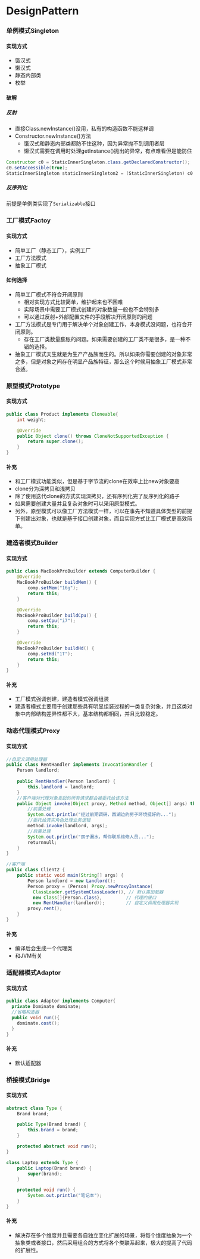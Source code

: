 # DesignPattern
### 单例模式Singleton
#### 实现方式
* 饿汉式
* 懒汉式
* 静态内部类
* 枚举
#### 破解
##### 反射
* 直接Class.newInstance()没用，私有的构造函数不能这样调
* Constructor.newInstance()方法
    * 饿汉式和静态内部类都防不住这种，因为异常抛不到调用者层
    * 懒汉式需要在调用时处理getInstance()抛出的异常，有点难看但是能防住
```java
Constructor c0 = StaticInnerSingleton.class.getDeclaredConstructor();
c0.setAccessible(true);
StaticInnerSingleton staticInnerSingleton2 = (StaticInnerSingleton) c0.newInstance();
```
##### 反序列化
前提是单例类实现了`Serializable`接口


### 工厂模式Factoy
#### 实现方式
* 简单工厂（静态工厂），实例工厂
* 工厂方法模式
* 抽象工厂模式
#### 如何选择
* 简单工厂模式不符合开闭原则
    * 相对实现方式比较简单，维护起来也不困难
    * 实际场景中需要工厂模式创建的对象数量一般也不会特别多
    * 可以通过反射+外部配置文件的手段解决开闭原则的问题
* 工厂方法模式是专门用于解决单个对象创建工作，本身模式没问题，也符合开闭原则。
    * 存在工厂类数量膨胀的问题。如果需要创建的工厂类不是很多，是一种不错的选择。
* 抽象工厂模式天生就是为生产产品族而生的。所以如果你需要创建的对象非常之多，但是对象之间存在明显产品族特征，那么这个时候用抽象工厂模式非常合适。

### 原型模式Prototype
#### 实现方式
```java
public class Product implements Cloneable{
    int weight;

    @Override
    public Object clone() throws CloneNotSupportedException {
        return super.clone();
    }
}
```
#### 补充
* 和工厂模式功能类似，但是基于字节流的clone在效率上比new对象要高
* clone分为深拷贝和浅拷贝
* 除了使用迭代clone的方式实现深拷贝，还有序列化完了反序列化的路子
* 如果需要创建大量并且复杂对象时可以采用原型模式。
* 另外，原型模式可以像工厂方法模式一样，可以在事先不知道具体类型的前提下创建出对象，也就是基于接口创建对象，而且实现方式比工厂模式更高效简单。

### 建造者模式Builder
#### 实现方式
```java
public class MacBookProBuilder extends ComputerBuilder {
    @Override
    MacBookProBuilder buildMem() {
        comp.setMem("16g");
        return this;
    }

    @Override
    MacBookProBuilder buildCpu() {
        comp.setCpu("i7");
        return this;
    }

    @Override
    MacBookProBuilder buildHd() {
        comp.setHd("1T");
        return this;
    }
}
```
#### 补充
* 工厂模式强调创建，建造者模式强调组装
* 建造者模式主要用于创建那些具有明显组装过程的一类复杂对象，并且这类对象中内部结构差异性都不大，基本结构都相同，并且比较稳定。

### 动态代理模式Proxy
#### 实现方式
```java
//自定义调用处理器
public class RentHandler implements InvocationHandler {
    Person landlord;
  
    public RentHandler(Person landlord) {
        this.landlord = landlord;
    }
	//客户端对代理对象发起的所有请求都会被委托给该方法
    public Object invoke(Object proxy, Method method, Object[] args) throws Throwable {
      	//前置处理
        System.out.println("经过前期调研，西湖边的房子环境挺好的...");
      	//委托给真实角色处理业务逻辑
        method.invoke(landlord, args);
      	//后置处理
        System.out.println("房子漏水，帮你联系维修人员...");
        returnnull;
    }
}

//客户端
public class Client2 {
    public static void main(String[] args) {
        Person landlord = new Landlord();
        Person proxy = (Person) Proxy.newProxyInstance(
          ClassLoader.getSystemClassLoader(), // 默认类加载器
          new Class[]{Person.class},         // 代理的接口
          new RentHandler(landlord));        // 自定义调用处理器实现
        proxy.rent();
    }
}
```
#### 补充
* 编译后会生成一个代理类
* 和JVM有关

### 适配器模式Adaptor
#### 实现方式
```java
public class Adaptor implements Computer{
  private Dominate dominate;
  //省略构造器
  public void run(){
    dominate.cost();
  }
}
```
#### 补充
* 默认适配器

### 桥接模式Bridge
#### 实现方式
```java
abstract class Type {
    Brand brand;

    public Type(Brand brand) {
        this.brand = brand;
    }

    protected abstract void run();
}

class Laptop extends Type {
    public Laptop(Brand brand) {
        super(brand);
    }

    protected void run() {
        System.out.println("笔记本");
    }
}
```
#### 补充
* 解决存在多个维度并且需要各自独立变化扩展的场景，将每个维度抽象为一个抽象类或者接口，然后采用组合的方式将各个类联系起来，极大的提高了代码的扩展性。

